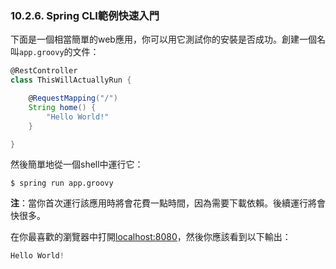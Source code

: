 ### 10.2.6. Spring CLI範例快速入門

下面是一個相當簡單的web應用，你可以用它測試你的安裝是否成功。創建一個名叫`app.groovy`的文件：
```groovy
@RestController
class ThisWillActuallyRun {

    @RequestMapping("/")
    String home() {
        "Hello World!"
    }

}
```
然後簡單地從一個shell中運行它：
```shell
$ spring run app.groovy
```
**注**：當你首次運行該應用時將會花費一點時間，因為需要下載依賴。後續運行將會快很多。

在你最喜歡的瀏覽器中打開[localhost:8080](localhost:8080)，然後你應該看到以下輸出：
```java
Hello World!
```

